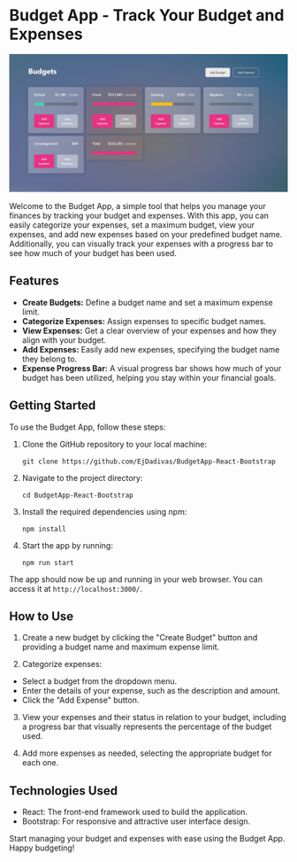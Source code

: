 # Budget App - Track Your Budget and Expenses
![Alt text](image.png)

Welcome to the Budget App, a simple tool that helps you manage your finances by tracking your budget and expenses. With this app, you can easily categorize your expenses, set a maximum budget, view your expenses, and add new expenses based on your predefined budget name. Additionally, you can visually track your expenses with a progress bar to see how much of your budget has been used.

## Features

- **Create Budgets:** Define a budget name and set a maximum expense limit.
- **Categorize Expenses:** Assign expenses to specific budget names.
- **View Expenses:** Get a clear overview of your expenses and how they align with your budget.
- **Add Expenses:** Easily add new expenses, specifying the budget name they belong to.
- **Expense Progress Bar:** A visual progress bar shows how much of your budget has been utilized, helping you stay within your financial goals.

## Getting Started

To use the Budget App, follow these steps:

1. Clone the GitHub repository to your local machine:
    ```
    git clone https://github.com/EjDadivas/BudgetApp-React-Bootstrap
    ```
2. Navigate to the project directory:
    ```
    cd BudgetApp-React-Bootstrap
    ```
3. Install the required dependencies using npm:
    ```
    npm install
    ```
5. Start the app by running:
    ```
    npm run start
    ```
The app should now be up and running in your web browser. You can access it at `http://localhost:3000/`.

## How to Use

1. Create a new budget by clicking the "Create Budget" button and providing a budget name and maximum expense limit.

2. Categorize expenses:
- Select a budget from the dropdown menu.
- Enter the details of your expense, such as the description and amount.
- Click the "Add Expense" button.

3. View your expenses and their status in relation to your budget, including a progress bar that visually represents the percentage of the budget used.

4. Add more expenses as needed, selecting the appropriate budget for each one.

## Technologies Used

- React: The front-end framework used to build the application.
- Bootstrap: For responsive and attractive user interface design.

Start managing your budget and expenses with ease using the Budget App. Happy budgeting!
